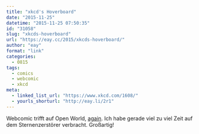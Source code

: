 ```yaml
---
title: "xkcd's Hoverboard"
date: "2015-11-25"
datetime: "2015-11-25 07:50:35"
id: "31058"
slug: "xkcds-hoverboard"
url: "https://eay.cc/2015/xkcds-hoverboard/"
author: "eay"
format: "link"
categories:
  - 0815
tags:
  - comics
  - webcomic
  - xkcd
meta:
  - linked_list_url: "https://www.xkcd.com/1608/"
  - yourls_shorturl: "http://eay.li/2r1"
---
```


Webcomic trifft auf Open World, [again](//eay.cc/2012/im-heutigen-xkcd-hat-randall-munroe-in-einem-panel-kurzerhand-eine-ganze-welt-erschaffen/). Ich habe gerade viel zu viel Zeit auf dem Sternenzerstörer verbracht. Großartig!
